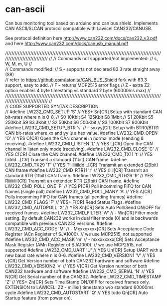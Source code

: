 # can-ascii
Can bus monitoring tool based on arduino and can bus shield. Implements CAN ASCII/SLCAN protocol compatible with Lawicel CAN232/CANUSB.

See protocol definition here http://www.can232.com/docs/can232_v3.pdf and here http://www.can232.com/docs/canusb_manual.pdf

//////////////////////////////////////////////////////////////////////////////////////////////////////////////////////////////
//
//   Commands not supported/not implemented:
//     s, W, M, m, U
//      
//   Commands modified:
//     S - supports not declared 83.3 rate straight away (S9)     
//         refer to https://github.com/latonita/CAN_BUS_Shield fork with 83.3 support, easy to add.
//     F - returns MCP2515 error flags
//     Z - extra Z2 option enables 4 byte timestamp vs standard 2 byte (60000ms max)
//
//////////////////////////////////////////////////////////////////////////////////////////////////////////////////////////////
//                                   
//                          CODE   SUPPORTED   SYNTAX               DESCRIPTION     
//
#define LW232_CMD_SETUP     'S' //   YES+      Sn[CR]               Setup with standard CAN bit-rates where n is 0-8.
                                //                                  S0 10Kbit          S4 125Kbit         S8 1Mbit
                                //                                  S1 20Kbit          S5 250Kbit         S9 83.3Kbit
                                //                                  S2 50Kbit          S6 500Kbit
                                //                                  S3 100Kbit         S7 800Kbit
#define LW232_CMD_SETUP_BTR 's' //    -        sxxyy[CR]            Setup with BTR0/BTR1 CAN bit-rates where xx and yy is a hex value.
#define LW232_CMD_OPEN      'O' //   YES       O[CR]                Open the CAN channel in normal mode (sending & receiving).
#define LW232_CMD_LISTEN    'L' //   YES       L[CR]                Open the CAN channel in listen only mode (receiving).
#define LW232_CMD_CLOSE     'C' //   YES       C[CR]                Close the CAN channel.
#define LW232_CMD_TX11      't' //   YES       tiiildd...[CR]       Transmit a standard (11bit) CAN frame.
#define LW232_CMD_TX29      'T' //   YES       Tiiiiiiiildd...[CR]  Transmit an extended (29bit) CAN frame
#define LW232_CMD_RTR11     'r' //   YES       riiil[CR]            Transmit an standard RTR (11bit) CAN frame.
#define LW232_CMD_RTR29     'R' //   YES       Riiiiiiiil[CR]       Transmit an extended RTR (29bit) CAN frame.
#define LW232_CMD_POLL_ONE  'P' //   YES       P[CR]                Poll incomming FIFO for CAN frames (single poll)
#define LW232_CMD_POLL_MANY 'A' //   YES       A[CR]                Polls incomming FIFO for CAN frames (all pending frames)
#define LW232_CMD_FLAGS     'F' //   YES+      F[CR]                Read Status Flags.
#define LW232_CMD_AUTOPOLL  'X' //   YES       Xn[CR]               Sets Auto Poll/Send ON/OFF for received frames.
#define LW232_CMD_FILTER    'W' //    -        Wn[CR]               Filter mode setting. By default CAN232 works in dual filter mode (0) and is backwards compatible with previous CAN232 versions.
#define LW232_CMD_ACC_CODE  'M' //    -        Mxxxxxxxx[CR]        Sets Acceptance Code Register (ACn Register of SJA1000). // we use MCP2515, not supported
#define LW232_CMD_ACC_MASK  'm' //    -        mxxxxxxxx[CR]        Sets Acceptance Mask Register (AMn Register of SJA1000). // we use MCP2515, not supported
#define LW232_CMD_UART      'U' //   YES       Un[CR]               Setup UART with a new baud rate where n is 0-6.
#define LW232_CMD_VERSION1  'V' //   YES       v[CR]                Get Version number of both CAN232 hardware and software
#define LW232_CMD_VERSION2  'v' //   YES       V[CR]                Get Version number of both CAN232 hardware and software
#define LW232_CMD_SERIAL    'N' //   YES       N[CR]                Get Serial number of the CAN232.
#define LW232_CMD_TIMESTAMP 'Z' //   YES+      Zn[CR]               Sets Time Stamp ON/OFF for received frames only. EXTENSION to LAWICEL: Z2 - millis() timestamp w/o standard 60000ms cycle
#define LW232_CMD_AUTOSTART 'Q' //   YES  todo     Qn[CR]               Auto Startup feature (from power on). 
